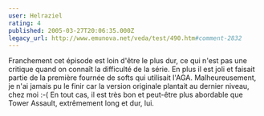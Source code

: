 ```yaml
---
user: Helraziel
rating: 4
published: 2005-03-27T20:06:35.000Z
legacy_url: http://www.emunova.net/veda/test/490.htm#comment-2832
---
```

Franchement cet épisode est loin d'être le plus dur, ce qui n'est pas une critique quand on connaît la difficulté de la série. En plus il est joli et faisait partie de la première fournée de softs qui utilisait l'AGA. Malheureusement, je n'ai jamais pu le finir car la version originale plantait au dernier niveau, chez moi :-(
En tout cas, il est très bon et peut-être plus abordable que Tower Assault, extrêmement long et dur, lui.